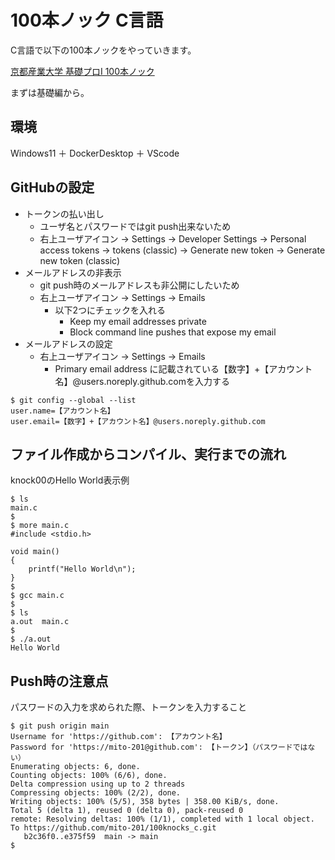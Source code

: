 # 100本ノック C言語
C言語で以下の100本ノックをやっていきます。

[京都産業大学 基礎プロI 100本ノック](https://www.cc.kyoto-su.ac.jp/~mmina/bp1/hundredKnocks.html)

まずは基礎編から。

## 環境
Windows11 ＋ DockerDesktop ＋ VScode

## GitHubの設定
- トークンの払い出し
  - ユーザ名とパスワードではgit push出来ないため
  - 右上ユーザアイコン -> Settings -> Developer Settings -> Personal access tokens -> tokens (classic) -> Generate new token -> Generate new token (classic)
- メールアドレスの非表示
  - git push時のメールアドレスも非公開にしたいため
  - 右上ユーザアイコン -> Settings -> Emails
    - 以下2つにチェックを入れる
      - Keep my email addresses private 
      - Block command line pushes that expose my email
- メールアドレスの設定
  - 右上ユーザアイコン -> Settings -> Emails
    - Primary email address に記載されている【数字】+【アカウント名】@users.noreply.github.comを入力する
```
$ git config --global --list
user.name=【アカウント名】
user.email=【数字】+【アカウント名】@users.noreply.github.com
```

## ファイル作成からコンパイル、実行までの流れ
knock00のHello World表示例

```
$ ls
main.c
$
$ more main.c
#include <stdio.h>

void main()
{
    printf("Hello World\n");
}
$
$ gcc main.c
$
$ ls
a.out  main.c
$
$ ./a.out
Hello World
```

## Push時の注意点
パスワードの入力を求められた際、トークンを入力すること

```
$ git push origin main
Username for 'https://github.com': 【アカウント名】
Password for 'https://mito-201@github.com': 【トークン】（パスワードではない）
Enumerating objects: 6, done.
Counting objects: 100% (6/6), done.
Delta compression using up to 2 threads
Compressing objects: 100% (2/2), done.
Writing objects: 100% (5/5), 358 bytes | 358.00 KiB/s, done.
Total 5 (delta 1), reused 0 (delta 0), pack-reused 0
remote: Resolving deltas: 100% (1/1), completed with 1 local object.
To https://github.com/mito-201/100knocks_c.git
   b2c36f0..e375f59  main -> main
$
```
